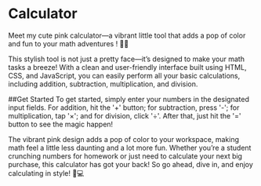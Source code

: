 # Calculator
Meet my cute pink calculator—a vibrant little tool that adds a pop of color and fun to your math adventures ! 🌸🍓

This stylish tool is not just a pretty face—it’s designed to make your math tasks a breeze! With a clean and user-friendly interface built using HTML, CSS, and JavaScript, you can easily perform all your basic calculations, including addition, subtraction, multiplication, and division.

##Get Started
To get started, simply enter your numbers in the designated input fields. For addition, hit the '+' button; for subtraction, press '-'; for multiplication, tap '×'; and for division, click '÷'. After that, just hit the '=' button to see the magic happen! 

The vibrant pink design adds a pop of color to your workspace, making math feel a little less daunting and a lot more fun. Whether you’re a student crunching numbers for homework or just need to calculate your next big purchase, this calculator has got your back! So go ahead, dive in, and enjoy calculating in style! 📐💻

